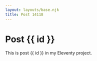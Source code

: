 ```yaml
---
layout: layouts/base.njk
title: Post 14118
---
```


# Post {{ id }}

This is post {{ id }} in my Eleventy project.
